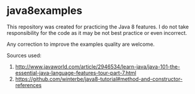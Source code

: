 # java8examples

This repository was created for practicing the Java 8 features.
I do not take responsibility for the code as it may be not best practice or even incorrect.

Any correction to improve the examples quality are welcome.

Sources used:

1) http://www.javaworld.com/article/2946534/learn-java/java-101-the-essential-java-language-features-tour-part-7.html
2) https://github.com/winterbe/java8-tutorial#method-and-constructor-references 
